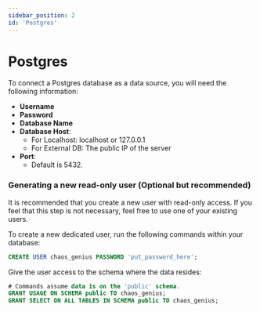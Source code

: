 ```yaml
---
sidebar_position: 2
id: 'Postgres'
---
```


# Postgres

To connect a Postgres database as a data source, you will need the following information:

* **Username**
* **Password**
* **Database Name**
* **Database Host**:
    * For Localhost: localhost or 127.0.0.1
    * For External DB: The public IP of the server 
* **Port**: 
    * Default is 5432.

### Generating a new read-only user (Optional but recommended)

It is recommended that you create a new user with read-only access. If you feel that this step is not necessary, feel free to use one of your existing users.

To create a new dedicated user, run the following commands within your database:
```sql
CREATE USER chaos_genius PASSWORD 'put_password_here';
```
Give the user access to the schema where the data resides:
```sql
# Commands assume data is on the 'public' schema. 
GRANT USAGE ON SCHEMA public TO chaos_genius;
GRANT SELECT ON ALL TABLES IN SCHEMA public TO chaos_genius;
```
